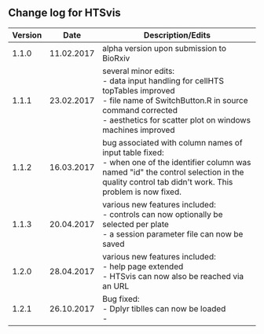 ## Change log for HTSvis<br />

| Version | Date | Description/Edits |
| --- | --- | --- |
| 1.1.0 | 11.02.2017 | alpha version upon submission to BioRxiv |
| 1.1.1 | 23.02.2017 | several minor edits: <br />- data input handling for cellHTS topTables improved<br />- file name of SwitchButton.R in source command corrected <br />- aesthetics for scatter plot on windows machines improved |
| 1.1.2 | 16.03.2017 | bug associated with column names of input table fixed: <br />- when one of the identifier column was named "id" the control selection in the quality control tab didn't work. This problem is now fixed. |
| 1.1.3 | 20.04.2017 | various new features included: <br />- controls can now optionally be selected per plate <br />- a session parameter file can now be saved | <br />
| 1.2.0 | 28.04.2017 | various new features included: <br />- help page extended <br />- HTSvis can now also be reached via an URL |
| 1.2.1 | 26.10.2017 | Bug fixed: <br />- Dplyr tiblles can now be loaded <br />- |

